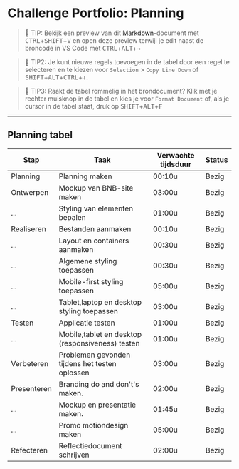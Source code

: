 # Challenge Portfolio: Planning

> :rocket: TIP: Bekijk een preview van dit [Markdown](https://guides.github.com/features/mastering-markdown/)-document met <kbd>CTRL</kbd>+<kbd>SHIFT</kbd>+<kbd>V</kbd> en open deze preview terwijl je edit naast de broncode in VS Code met <kbd>CTRL</kbd>+<kbd>ALT</kbd>+<kbd>→</kbd>

> :rocket: TIP2: Je kunt nieuwe regels toevoegen in de tabel door een regel te selecteren en te kiezen voor `Selection` > `Copy Line Down` of <kbd>SHIFT</kbd>+<kbd>ALT</kbd>+<kbd>CTRL</kbd>+<kbd>↓</kbd>.

> :rocket: TIP3: Raakt de tabel rommelig in het brondocument? Klik met je rechter muisknop in de tabel en kies je voor `Format Document` of, als je cursor in de tabel staat, druk op <kbd>SHIFT</kbd>+<kbd>ALT</kbd>+<kbd>F</kbd>

---

## Planning tabel

| Stap        | Taak                                             | Verwachte tijdsduur | Status |
| ----------- | ------------------------------------------------ | ------------------- | ------ |
| Planning    | Planning maken                                   | 00:10u              | Bezig  |
| Ontwerpen   | Mockup van BNB-site maken                        | 03:00u              | Bezig  |
| ...         | Styling van elementen bepalen                    | 01:00u              | Bezig  |
| Realiseren  | Bestanden aanmaken                               | 00:10u              | Bezig  |
| ...         | Layout en containers aanmaken                    | 00:30u              | Bezig  |
| ...         | Algemene styling toepassen                       | 00:30u              | Bezig  |
| ...         | Mobile-first styling toepassen                   | 05:00u              | Bezig  |
| ...         | Tablet,laptop en desktop styling toepassen       | 03:00u              | Bezig  |
| Testen      | Applicatie testen                                | 01:00u              | Bezig  |
| ...         | Mobile,tablet en desktop (responsiveness) testen | 01:00u              | Bezig  |
| Verbeteren  | Problemen gevonden tijdens het testen oplossen   | 03:00u              | Bezig  |
| Presenteren | Branding do and don't's maken.                   | 02:00u              | Bezig  |
| ...         | Mockup en presentatie maken.                     | 01:45u              | Bezig  |
| ...         | Promo motiondesign maken                         | 05:00u              | Bezig  |
| Refecteren  | Reflectiedocument schrijven                      | 02:00u              | Bezig  |
